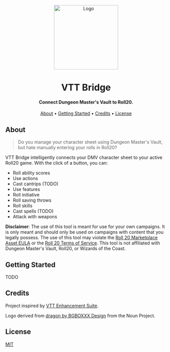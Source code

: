 <div align="center">
    <br>
    <a href="https://github.com/averycrespi/vtt-bridge">
        <img src="https://raw.githubusercontent.com/averycrespi/vtt-bridge/master/assets/logo.png" alt="Logo" width="200">
    </a>
    <br>
    <h1>VTT Bridge</h1>
</div>

<div align="center">
    <h4>Connect Dungeon Master's Vault to Roll20.</h4>
</div>

<div align="center">
    <a href="#about">About</a> •
    <a href="#getting-started">Getting Started</a> •
    <a href="#credits">Credits</a> •
    <a href="#license">License</a>
</div>

## About

> Do you manage your character sheet using Dungeon Master's Vault, but hate manually entering your rolls in Roll20?

VTT Bridge intelligently connects your DMV character sheet to your active Roll20 game. With the click of a button, you can:

- Roll ability scores
- Use actions
- Cast cantrips (TODO)
- Use features
- Roll initiative
- Roll saving throws
- Roll skills
- Cast spells (TODO)
- Attack with weapons

**Disclaimer**: The use of this tool is meant for use for your own campaigns. It is only meant and should only be used on campaigns with content that you legally possess. The use of this tool may violate the [Roll 20 Marketplace Asset EULA](https://wiki.roll20.net/Marketplace_Asset_EULA) or the [Roll 20 Terms of Service](https://wiki.roll20.net/Terms_of_Service_and_Privacy_Policy). This tool is not affiliated with Dungeon Master's Vault, Roll20, or Wizards of the Coast.

## Getting Started

TODO

## Credits

Project inspired by [VTT Enhancement Suite](https://ssstormy.github.io/roll20-enhancement-suite/).

Logo derived from [dragon by BGBOXXX Design](https://thenounproject.com/term/dragon/1646665/) from the Noun Project.

## License

[MIT](https://choosealicense.com/licenses/mit/)
